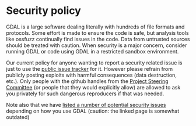 Security policy
===============

GDAL is a large software dealing literally with hundreds of file formats and protocols.
Some effort is made to ensure the code is safe, but analysis tools like ossfuzz continually
find issues in the code. Data from untrusted sources should be treated with caution.
When security is a major concern, consider running GDAL or code using GDAL in a
restricted sandbox environment.

Our current policy for anyone wanting to report a security related issue is just
to use the [public issue tracker](https://github.com/OSGeo/gdal/issues/new) for it.
However please refrain from publicly posting exploits with harmful consequences (data destruction,
etc.). Only people with the github handles from the [Project Steering Committee](https://gdal.org/community/index.html#project-steering-committee)
(or people that they would explicitly allow) are allowed to ask you privately for
such dangerous reproducers if that was needed.

Note also that we have [listed a number of potential security issues](https://trac.osgeo.org/gdal/wiki/SecurityIssues)
depending on how you use GDAL (caution: the linked page is somewhat outdated)
